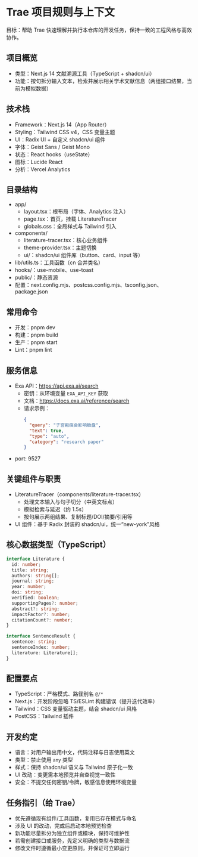 # Trae 项目规则与上下文

目标：帮助 Trae 快速理解并执行本仓库的开发任务，保持一致的工程风格与高效协作。

## 项目概览

- 类型：Next.js 14 文献溯源工具（TypeScript + shadcn/ui）
- 功能：按句拆分输入文本，检索并展示相关学术文献信息（两组接口结果，当前为模拟数据）

## 技术栈

- Framework：Next.js 14（App Router）
- Styling：Tailwind CSS v4，CSS 变量主题
- UI：Radix UI + 自定义 shadcn/ui 组件
- 字体：Geist Sans / Geist Mono
- 状态：React hooks（useState）
- 图标：Lucide React
- 分析：Vercel Analytics

## 目录结构

- app/
  - layout.tsx：根布局（字体、Analytics 注入）
  - page.tsx：首页，挂载 LiteratureTracer
  - globals.css：全局样式与 Tailwind 引入
- components/
  - literature-tracer.tsx：核心业务组件
  - theme-provider.tsx：主题切换
  - ui/：shadcn/ui 组件库（button、card、input 等）
- lib/utils.ts：工具函数（cn 合并类名）
- hooks/：use-mobile、use-toast
- public/：静态资源
- 配置：next.config.mjs、postcss.config.mjs、tsconfig.json、package.json

## 常用命令

- 开发：pnpm dev
- 构建：pnpm build
- 生产：pnpm start
- Lint：pnpm lint

## 服务信息

- Exa API：https://api.exa.ai/search
  - 密钥：从环境变量 `EXA_API_KEY` 获取
  - 文档：https://docs.exa.ai/reference/search
  - 请求示例：
    ```json
    {
      "query": "子宫瘢痕会影响胎盘",
      "text": true,
      "type": "auto",
      "category": "research paper"
    }
    ```
- port: 9527

## 关键组件与职责

- LiteratureTracer（components/literature-tracer.tsx）
  - 处理文本输入与句子切分（中英文标点）
  - 模拟检索与延迟（约 1.5s）
  - 按句展示两组结果、复制标题/DOI/摘要/引用等
- UI 组件：基于 Radix 封装的 shadcn/ui，统一“new-york”风格

## 核心数据类型（TypeScript）

```ts
interface Literature {
  id: number;
  title: string;
  authors: string[];
  journal: string;
  year: number;
  doi: string;
  verified: boolean;
  supportingPages?: number;
  abstract?: string;
  impactFactor?: number;
  citationCount?: number;
}

interface SentenceResult {
  sentence: string;
  sentenceIndex: number;
  literature: Literature[];
}
```

## 配置要点

- TypeScript：严格模式、路径别名 `@/*`
- Next.js：开发阶段忽略 TS/ESLint 构建错误（提升迭代效率）
- Tailwind：CSS 变量驱动主题，结合 shadcn/ui 风格
- PostCSS：Tailwind 插件

## 开发约定

- 语言：对用户输出用中文，代码注释与日志使用英文
- 类型：禁止使用 `any` 类型
- 样式：保持 shadcn/ui 语义与 Tailwind 原子化一致
- UI 改动：变更需本地预览并自查视觉一致性
- 安全：不提交任何密钥/令牌，敏感信息使用环境变量

## 任务指引（给 Trae）

- 优先遵循现有组件/工具函数，复用已存在模式与命名
- 涉及 UI 的改动，完成后启动本地预览检查
- 新功能尽量拆分为独立组件或模块，保持可维护性
- 若需创建接口或服务，先定义明确的类型与数据流
- 修改文件时遵循最小变更原则，并保证可立即运行
